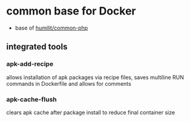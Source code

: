 # common base for Docker

* base of [humilit/common-php](https://github.com/humilit/common-php)

## integrated tools

### apk-add-recipe

allows installation of apk packages via recipe files, 
saves multiline RUN commands in Dockerfile and allows for comments

### apk-cache-flush

clears apk cache after package install to reduce final container size

